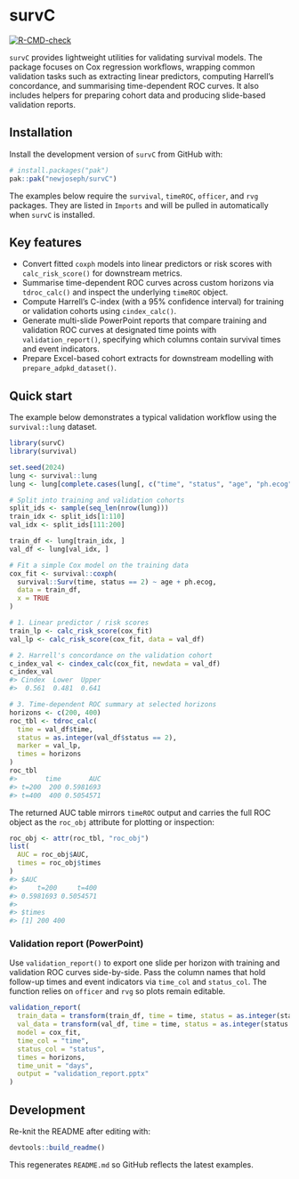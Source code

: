 
<!-- README.md is generated from README.Rmd. Please edit that file -->

# survC

<!-- badges: start -->

[![R-CMD-check](https://github.com/newjoseph/survC/actions/workflows/R-CMD-check.yaml/badge.svg)](https://github.com/newjoseph/survC/actions/workflows/R-CMD-check.yaml)

<!-- badges: end -->

`survC` provides lightweight utilities for validating survival models.
The package focuses on Cox regression workflows, wrapping common
validation tasks such as extracting linear predictors, computing
Harrell’s concordance, and summarising time-dependent ROC curves. It
also includes helpers for preparing cohort data and producing
slide-based validation reports.

## Installation

Install the development version of `survC` from GitHub with:

``` r
# install.packages("pak")
pak::pak("newjoseph/survC")
```

The examples below require the `survival`, `timeROC`, `officer`, and
`rvg` packages. They are listed in `Imports` and will be pulled in
automatically when `survC` is installed.

## Key features

- Convert fitted `coxph` models into linear predictors or risk scores
  with `calc_risk_score()` for downstream metrics.
- Summarise time-dependent ROC curves across custom horizons via
  `tdroc_calc()` and inspect the underlying `timeROC` object.
- Compute Harrell’s C-index (with a 95% confidence interval) for
  training or validation cohorts using `cindex_calc()`.
- Generate multi-slide PowerPoint reports that compare training and
  validation ROC curves at designated time points with
  `validation_report()`, specifying which columns contain survival times
  and event indicators.
- Prepare Excel-based cohort extracts for downstream modelling with
  `prepare_adpkd_dataset()`.

## Quick start

The example below demonstrates a typical validation workflow using the
`survival::lung` dataset.

``` r
library(survC)
library(survival)

set.seed(2024)
lung <- survival::lung
lung <- lung[complete.cases(lung[, c("time", "status", "age", "ph.ecog")]), ]

# Split into training and validation cohorts
split_ids <- sample(seq_len(nrow(lung)))
train_idx <- split_ids[1:110]
val_idx <- split_ids[111:200]

train_df <- lung[train_idx, ]
val_df <- lung[val_idx, ]

# Fit a simple Cox model on the training data
cox_fit <- survival::coxph(
  survival::Surv(time, status == 2) ~ age + ph.ecog,
  data = train_df,
  x = TRUE
)

# 1. Linear predictor / risk scores
train_lp <- calc_risk_score(cox_fit)
val_lp <- calc_risk_score(cox_fit, data = val_df)

# 2. Harrell's concordance on the validation cohort
c_index_val <- cindex_calc(cox_fit, newdata = val_df)
c_index_val
#> Cindex  Lower  Upper 
#>  0.561  0.481  0.641

# 3. Time-dependent ROC summary at selected horizons
horizons <- c(200, 400)
roc_tbl <- tdroc_calc(
  time = val_df$time,
  status = as.integer(val_df$status == 2),
  marker = val_lp,
  times = horizons
)
roc_tbl
#>       time       AUC
#> t=200  200 0.5981693
#> t=400  400 0.5054571
```

The returned AUC table mirrors `timeROC` output and carries the full ROC
object as the `roc_obj` attribute for plotting or inspection:

``` r
roc_obj <- attr(roc_tbl, "roc_obj")
list(
  AUC = roc_obj$AUC,
  times = roc_obj$times
)
#> $AUC
#>     t=200     t=400 
#> 0.5981693 0.5054571 
#> 
#> $times
#> [1] 200 400
```

### Validation report (PowerPoint)

Use `validation_report()` to export one slide per horizon with training
and validation ROC curves side-by-side. Pass the column names that hold
follow-up times and event indicators via `time_col` and `status_col`.
The function relies on `officer` and `rvg` so plots remain editable.

``` r
validation_report(
  train_data = transform(train_df, time = time, status = as.integer(status == 2)),
  val_data = transform(val_df, time = time, status = as.integer(status == 2)),
  model = cox_fit,
  time_col = "time",
  status_col = "status",
  times = horizons,
  time_unit = "days",
  output = "validation_report.pptx"
)
```

## Development

Re-knit the README after editing with:

``` r
devtools::build_readme()
```

This regenerates `README.md` so GitHub reflects the latest examples.
